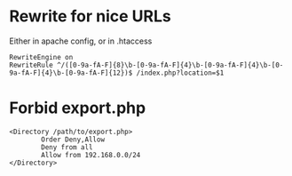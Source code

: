 # Rewrite for nice URLs

Either in apache config, or in .htaccess

```
RewriteEngine on
RewriteRule ^/([0-9a-fA-F]{8}\b-[0-9a-fA-F]{4}\b-[0-9a-fA-F]{4}\b-[0-9a-fA-F]{4}\b-[0-9a-fA-F]{12})$ /index.php?location=$1
```

# Forbid export.php
```
<Directory /path/to/export.php>
        Order Deny,Allow
        Deny from all
        Allow from 192.168.0.0/24
</Directory>
```
